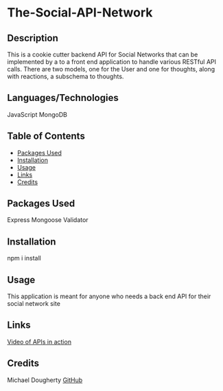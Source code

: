 # The-Social-API-Network

## Description
This is a cookie cutter backend API for Social Networks that can be implemented by a to a front end application to handle various RESTful API calls.  There are two models, one for the User and one for thoughts, along with reactions, a subschema to thoughts.  

## Languages/Technologies
JavaScript
MongoDB

## Table of Contents
- [Packages Used](#installation)
- [Installation](#installation)
- [Usage](#usage)
- [Links](#installation)
- [Credits](#installation)

## Packages Used
Express
Mongoose
Validator

## Installation
npm i install

## Usage
This application is meant for anyone who needs a back end API for their social network site

## Links
[Video of APIs in action ](https://shrouded-waters-36991.herokuapp.com/)

## Credits
Michael Dougherty [GitHub](https://hithub.com/mjd10m)